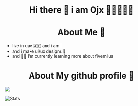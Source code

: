 <h1 align="center"> Hi there 👋 i am Ojx 🍔🍔🍔🍔🍔</h1>


<h1 align="center"> About Me 🍜</h1>


- live in uae 🇦🇪 and i am |
- and i make ui/ux designs 🌊
- and 🧑‍💻 I’m currently learning more about fivem lua
 
 <h1 align="center"> About My github profile 🍦</h1>

 ![](https://komarev.com/ghpvc/?username=Ojxiii&label=VIEWS)

![Stats](https://github-readme-stats.vercel.app/api?username=Ojxiii&theme=onedark&show_icons=true)
